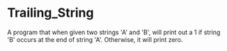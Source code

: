 Trailing_String
===============

A program that when given two strings 'A' and 'B', will print out a 1 if string 'B' occurs at the end of string 'A'. Otherwise, it will print zero.
